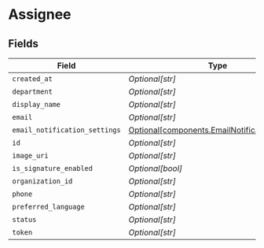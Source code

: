 # Assignee


## Fields

| Field                                                                                                  | Type                                                                                                   | Required                                                                                               | Description                                                                                            |
| ------------------------------------------------------------------------------------------------------ | ------------------------------------------------------------------------------------------------------ | ------------------------------------------------------------------------------------------------------ | ------------------------------------------------------------------------------------------------------ |
| `created_at`                                                                                           | *Optional[str]*                                                                                        | :heavy_minus_sign:                                                                                     | N/A                                                                                                    |
| `department`                                                                                           | *Optional[str]*                                                                                        | :heavy_minus_sign:                                                                                     | N/A                                                                                                    |
| `display_name`                                                                                         | *Optional[str]*                                                                                        | :heavy_minus_sign:                                                                                     | N/A                                                                                                    |
| `email`                                                                                                | *Optional[str]*                                                                                        | :heavy_minus_sign:                                                                                     | N/A                                                                                                    |
| `email_notification_settings`                                                                          | [Optional[components.EmailNotificationSettings]](../../models/components/emailnotificationsettings.md) | :heavy_minus_sign:                                                                                     | N/A                                                                                                    |
| `id`                                                                                                   | *Optional[str]*                                                                                        | :heavy_minus_sign:                                                                                     | N/A                                                                                                    |
| `image_uri`                                                                                            | *Optional[str]*                                                                                        | :heavy_minus_sign:                                                                                     | N/A                                                                                                    |
| `is_signature_enabled`                                                                                 | *Optional[bool]*                                                                                       | :heavy_minus_sign:                                                                                     | N/A                                                                                                    |
| `organization_id`                                                                                      | *Optional[str]*                                                                                        | :heavy_minus_sign:                                                                                     | N/A                                                                                                    |
| `phone`                                                                                                | *Optional[str]*                                                                                        | :heavy_minus_sign:                                                                                     | N/A                                                                                                    |
| `preferred_language`                                                                                   | *Optional[str]*                                                                                        | :heavy_minus_sign:                                                                                     | N/A                                                                                                    |
| `status`                                                                                               | *Optional[str]*                                                                                        | :heavy_minus_sign:                                                                                     | N/A                                                                                                    |
| `token`                                                                                                | *Optional[str]*                                                                                        | :heavy_minus_sign:                                                                                     | N/A                                                                                                    |